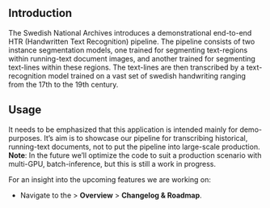 ## Introduction

The Swedish National Archives introduces a demonstrational end-to-end HTR (Handwritten Text Recognition) pipeline. The pipeline consists of two instance segmentation models, one trained for segmenting text-regions within running-text document images, and another trained for segmenting text-lines within these regions. The text-lines are then transcribed by a text-recognition model trained on a vast set of swedish handwriting ranging from the 17th to the 19th century.

## Usage

It needs to be emphasized that this application is intended mainly for demo-purposes. It’s aim is to showcase our pipeline for transcribing historical, running-text documents, not to put the pipeline into large-scale production.
**Note**: In the future we’ll optimize the code to suit a production scenario with multi-GPU, batch-inference, but this is still a work in progress. <br>

For an insight into the upcoming features we are working on:

- Navigate to the > **Overview** > **Changelog & Roadmap**.
